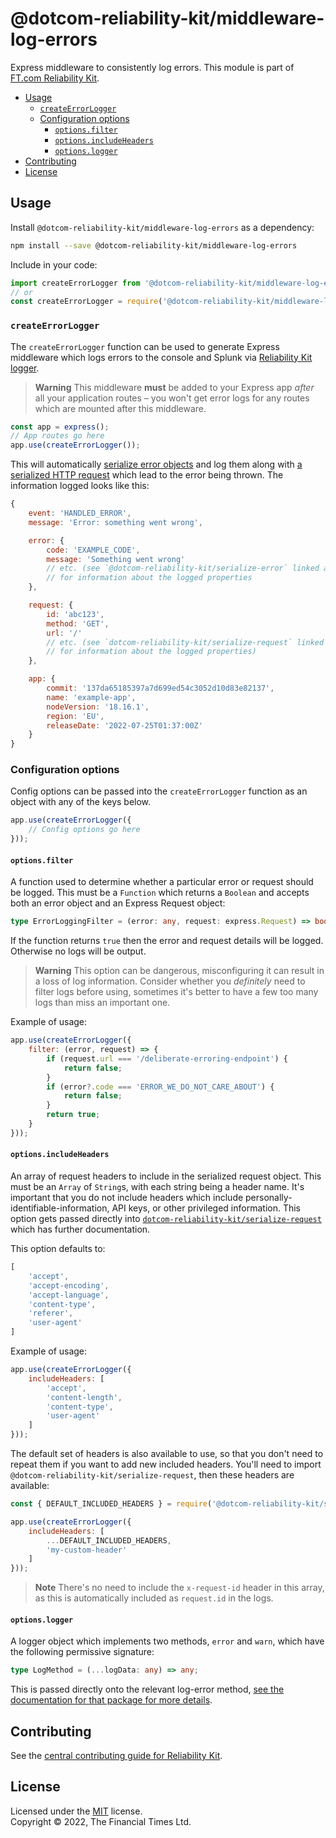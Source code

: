 
# @dotcom-reliability-kit/middleware-log-errors

Express middleware to consistently log errors. This module is part of [FT.com Reliability Kit](https://github.com/Financial-Times/dotcom-reliability-kit#readme).

* [Usage](#usage)
  * [`createErrorLogger`](#createerrorlogger)
  * [Configuration options](#configuration-options)
    * [`options.filter`](#optionsfilter)
    * [`options.includeHeaders`](#optionsincludeheaders)
    * [`options.logger`](#optionslogger)
* [Contributing](#contributing)
* [License](#license)


## Usage

Install `@dotcom-reliability-kit/middleware-log-errors` as a dependency:

```bash
npm install --save @dotcom-reliability-kit/middleware-log-errors
```

Include in your code:

```js
import createErrorLogger from '@dotcom-reliability-kit/middleware-log-errors';
// or
const createErrorLogger = require('@dotcom-reliability-kit/middleware-log-errors');
```

### `createErrorLogger`

The `createErrorLogger` function can be used to generate Express middleware which logs errors to the console and Splunk via [Reliability Kit logger](https://github.com/Financial-Times/dotcom-reliability-kit/tree/main/packages/logger).

> **Warning**
> This middleware **must** be added to your Express app _after_ all your application routes – you won't get error logs for any routes which are mounted after this middleware.

```js
const app = express();
// App routes go here
app.use(createErrorLogger());
```

This will automatically [serialize error objects](https://github.com/Financial-Times/dotcom-reliability-kit/tree/main/packages/serialize-error#readme) and log them along with [a serialized HTTP request](https://github.com/Financial-Times/dotcom-reliability-kit/tree/main/packages/serialize-request#readme) which lead to the error being thrown. The information logged looks like this:

```js
{
    event: 'HANDLED_ERROR',
    message: 'Error: something went wrong',

    error: {
        code: 'EXAMPLE_CODE',
        message: 'Something went wrong'
        // etc. (see `@dotcom-reliability-kit/serialize-error` linked above
        // for information about the logged properties
    },

    request: {
        id: 'abc123',
        method: 'GET',
        url: '/'
        // etc. (see `dotcom-reliability-kit/serialize-request` linked above
        // for information about the logged properties)
    },

    app: {
        commit: '137da65185397a7d699ed54c3052d10d83e82137',
        name: 'example-app',
        nodeVersion: '18.16.1',
        region: 'EU',
        releaseDate: '2022-07-25T01:37:00Z'
    }
}
```

### Configuration options

Config options can be passed into the `createErrorLogger` function as an object with any of the keys below.

```js
app.use(createErrorLogger({
    // Config options go here
}));
```

#### `options.filter`

A function used to determine whether a particular error or request should be logged. This must be a `Function` which returns a `Boolean` and accepts both an error object and an Express Request object:

```ts
type ErrorLoggingFilter = (error: any, request: express.Request) => boolean;
```

If the function returns `true` then the error and request details will be logged. Otherwise no logs will be output.

> **Warning**
> This option can be dangerous, misconfiguring it can result in a loss of log information. Consider whether you _definitely_ need to filter logs before using, sometimes it's better to have a few too many logs than miss an important one.

Example of usage:
```js
app.use(createErrorLogger({
    filter: (error, request) => {
        if (request.url === '/deliberate-erroring-endpoint') {
            return false;
        }
        if (error?.code === 'ERROR_WE_DO_NOT_CARE_ABOUT') {
            return false;
        }
        return true;
    }
}));
```

#### `options.includeHeaders`

An array of request headers to include in the serialized request object. This must be an `Array` of `String`s, with each string being a header name. It's important that you do not include headers which include personally-identifiable-information, API keys, or other privileged information. This option gets passed directly into [`dotcom-reliability-kit/serialize-request`](https://github.com/Financial-Times/dotcom-reliability-kit/tree/main/packages/serialize-request#readme) which has further documentation.

This option defaults to:
```js
[
    'accept',
    'accept-encoding',
    'accept-language',
    'content-type',
    'referer',
    'user-agent'
]
```

Example of usage:
```js
app.use(createErrorLogger({
    includeHeaders: [
        'accept',
        'content-length',
        'content-type',
        'user-agent'
    ]
}));
```

The default set of headers is also available to use, so that you don't need to repeat them if you want to add new included headers. You'll need to import `@dotcom-reliability-kit/serialize-request`, then these headers are available:

```js
const { DEFAULT_INCLUDED_HEADERS } = require('@dotcom-reliability-kit/serialize-request');

app.use(createErrorLogger({
    includeHeaders: [
        ...DEFAULT_INCLUDED_HEADERS,
        'my-custom-header'
    ]
}));
```

> **Note**
> There's no need to include the `x-request-id` header in this array, as this is automatically included as `request.id` in the logs.

#### `options.logger`

A logger object which implements two methods, `error` and `warn`, which have the following permissive signature:

```ts
type LogMethod = (...logData: any) => any;
```

This is passed directly onto the relevant log-error method, [see the documentation for that package for more details](../log-error/README.md#optionslogger).


## Contributing

See the [central contributing guide for Reliability Kit](https://github.com/Financial-Times/dotcom-reliability-kit/blob/main/docs/contributing.md).


## License

Licensed under the [MIT](https://github.com/Financial-Times/dotcom-reliability-kit/blob/main/LICENSE) license.<br/>
Copyright &copy; 2022, The Financial Times Ltd.
